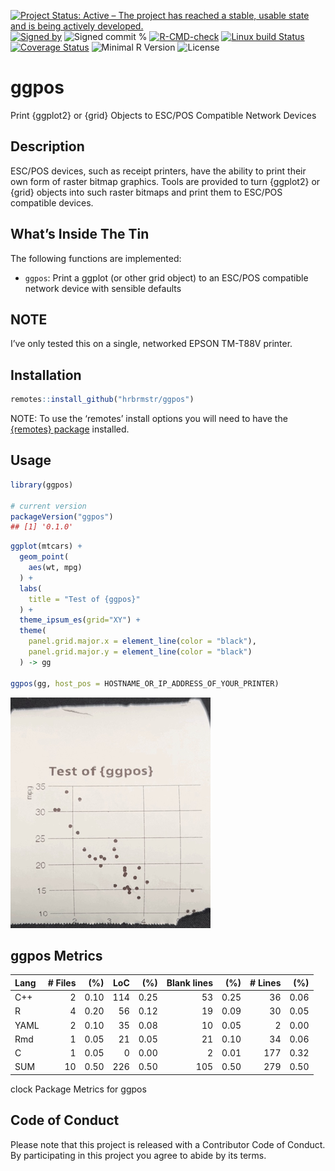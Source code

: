
[![Project Status: Active – The project has reached a stable, usable
state and is being actively
developed.](https://www.repostatus.org/badges/latest/active.svg)](https://www.repostatus.org/#active)
[![Signed
by](https://img.shields.io/badge/Keybase-Verified-brightgreen.svg)](https://keybase.io/hrbrmstr)
![Signed commit
%](https://img.shields.io/badge/Signed_Commits-100%25-lightgrey.svg)
[![R-CMD-check](https://github.com/hrbrmstr/ggpos/workflows/R-CMD-check/badge.svg)](https://github.com/hrbrmstr/ggpos/actions?query=workflow%3AR-CMD-check)
[![Linux build
Status](https://travis-ci.org/hrbrmstr/ggpos.svg?branch=master)](https://travis-ci.org/hrbrmstr/ggpos)
[![Coverage
Status](https://codecov.io/gh/hrbrmstr/ggpos/branch/master/graph/badge.svg)](https://codecov.io/gh/hrbrmstr/ggpos)
![Minimal R
Version](https://img.shields.io/badge/R%3E%3D-3.6.0-blue.svg)
![License](https://img.shields.io/badge/License-MIT-blue.svg)

# ggpos

Print {ggplot2} or {grid} Objects to ESC/POS Compatible Network Devices

## Description

ESC/POS devices, such as receipt printers, have the ability to print
their own form of raster bitmap graphics. Tools are provided to turn
{ggplot2} or {grid} objects into such raster bitmaps and print them to
ESC/POS compatible devices.

## What’s Inside The Tin

The following functions are implemented:

-   `ggpos`: Print a ggplot (or other grid object) to an ESC/POS
    compatible network device with sensible defaults

## NOTE

I’ve only tested this on a single, networked EPSON TM-T88V printer.

## Installation

``` r
remotes::install_github("hrbrmstr/ggpos")
```

NOTE: To use the ‘remotes’ install options you will need to have the
[{remotes} package](https://github.com/r-lib/remotes) installed.

## Usage

``` r
library(ggpos)

# current version
packageVersion("ggpos")
## [1] '0.1.0'
```

``` r
ggplot(mtcars) +
  geom_point(
    aes(wt, mpg)
  ) +
  labs(
    title = "Test of {ggpos}"
  ) +
  theme_ipsum_es(grid="XY") +
  theme(
    panel.grid.major.x = element_line(color = "black"),
    panel.grid.major.y = element_line(color = "black")
  ) -> gg

ggpos(gg, host_pos = HOSTNAME_OR_IP_ADDRESS_OF_YOUR_PRINTER)
```

![](man/figures/IMG_0217.png)

## ggpos Metrics

| Lang | \# Files |  (%) | LoC |  (%) | Blank lines |  (%) | \# Lines |  (%) |
|:-----|---------:|-----:|----:|-----:|------------:|-----:|---------:|-----:|
| C++  |        2 | 0.10 | 114 | 0.25 |          53 | 0.25 |       36 | 0.06 |
| R    |        4 | 0.20 |  56 | 0.12 |          19 | 0.09 |       30 | 0.05 |
| YAML |        2 | 0.10 |  35 | 0.08 |          10 | 0.05 |        2 | 0.00 |
| Rmd  |        1 | 0.05 |  21 | 0.05 |          21 | 0.10 |       34 | 0.06 |
| C    |        1 | 0.05 |   0 | 0.00 |           2 | 0.01 |      177 | 0.32 |
| SUM  |       10 | 0.50 | 226 | 0.50 |         105 | 0.50 |      279 | 0.50 |

clock Package Metrics for ggpos

## Code of Conduct

Please note that this project is released with a Contributor Code of
Conduct. By participating in this project you agree to abide by its
terms.
